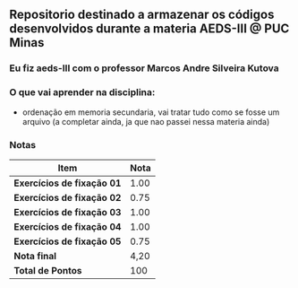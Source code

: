 ## Repositorio destinado a armazenar os códigos desenvolvidos durante a materia AEDS-III @ PUC Minas

### Eu fiz aeds-III com o professor Marcos Andre Silveira Kutova

### O que vai aprender na disciplina:
- ordenação em memoria secundaria, vai tratar tudo como se fosse um arquivo
(a completar ainda, ja que nao passei nessa materia ainda)

### Notas

| **Item**                       | **Nota** |
|--------------------------------|----------|
| **Exercícios de fixação 01**   | 1.00     |
| **Exercícios de fixação 02**   | 0.75     |
| **Exercícios de fixação 03**   | 1.00     |
| **Exercícios de fixação 04**   | 1.00     |
| **Exercícios de fixação 05**   | 0.75     |
| **Nota final**                 | 4,20     |
|**Total de Pontos**             | 100      |